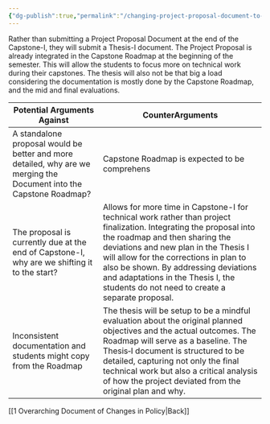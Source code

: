 ```yaml
---
{"dg-publish":true,"permalink":"/changing-project-proposal-document-to-thesis-i/"}
---
```



Rather than submitting a Project Proposal Document at the end of the Capstone-I, they will submit a Thesis-I document. The Project Proposal is already integrated in the Capstone Roadmap at the beginning of the semester. This will allow the students to focus more on technical work during their capstones. The thesis will also not be that big a load considering the documentation is mostly done by the Capstone Roadmap, and the mid and final evaluations.

| Potential Arguments Against                                                                                         | CounterArguments                                                                                                                                                                                                                                                                                                                                                          |
| ------------------------------------------------------------------------------------------------------------------- | ------------------------------------------------------------------------------------------------------------------------------------------------------------------------------------------------------------------------------------------------------------------------------------------------------------------------------------------------------------------------- |
| A standalone proposal would be better and more detailed, why are we merging the Document into the Capstone Roadmap? | Capstone Roadmap is expected to be comprehens                                                                                                                                                                                                                                                                                                                             |
| The proposal is currently due at the end of Capstone-I, why are we shifting it to the start?                        | Allows for more time in Capstone-I for technical work rather than project finalization. Integrating the proposal into the roadmap and then sharing the deviations and new plan in the Thesis I will allow for the corrections in plan to also be shown. By addressing deviations and adaptations in the Thesis I, the students do not need to create a separate proposal. |
| Inconsistent documentation and students might copy from the Roadmap                                                 | The thesis will be setup to be a mindful evaluation about the original planned objectives and the actual outcomes. The Roadmap will serve as a baseline. The Thesis‑I document is structured to be detailed, capturing not only the final technical work but also a critical analysis of how the project deviated from the original plan and why.                         |

[[1 Overarching Document of Changes in Policy\|Back]]
